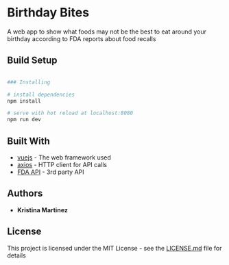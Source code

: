 # Birthday Bites

A web app to show what foods may not be the best to eat around your birthday according to FDA reports about food recalls



## Build Setup

``` bash

### Installing

# install dependencies
npm install

# serve with hot reload at localhost:8080
npm run dev

```


## Built With

* [vuejs](https://vuejs.org/v2/guide/) - The web framework used
* [axios](https://maven.apache.org/) - HTTP client for API calls
* [FDA API](https://open.fda.gov/api/) - 3rd party API 


## Authors

* **Kristina Martinez**

## License

This project is licensed under the MIT License - see the [LICENSE.md](LICENSE.md) file for details
